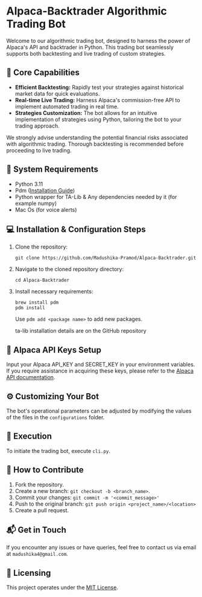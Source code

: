 # Alpaca-Backtrader Algorithmic Trading Bot

Welcome to our algorithmic trading bot, designed to harness the power of Alpaca's API and backtrader in Python. This trading bot seamlessly supports both backtesting and live trading of custom strategies.

## 🎯 Core Capabilities

- **Efficient Backtesting:** Rapidly test your strategies against historical market data for quick evaluations.
- **Real-time Live Trading:** Harness Alpaca's commission-free API to implement automated trading in real time.
- **Strategies Customization:** The bot allows for an intuitive implementation of strategies using Python, tailoring the bot to your trading approach.

We strongly advise understanding the potential financial risks associated with algorithmic trading. Thorough backtesting is recommended before proceeding to live trading.

## 🔧 System Requirements

- Python 3.11
- Pdm ([Installation Guide](https://pdm.fming.dev/latest/))
- Python wrapper for TA-Lib & Any dependencies needed by it (for example numpy)
- Mac Os (for voice alerts) 

## 💻 Installation & Configuration Steps

1. Clone the repository:
    ```
    git clone https://github.com/Madushika-Pramod/Alpaca-Backtrader.git
    ```

2. Navigate to the cloned repository directory:
    ```
    cd Alpaca-Backtrader
    ```

3. Install necessary requirements:
    ```
    brew install pdm
    pdm install
    ```
   Use `pdm add <package name>` to add new packages.

   ta-lib installation details are on the GitHub repository
## 🔐 Alpaca API Keys Setup

Input your Alpaca API_KEY and SECRET_KEY in your environment variables. If you require assistance in acquiring these keys, please refer to the [Alpaca API documentation](https://alpaca.markets/docs/api-documentation/).

## ⚙️ Customizing Your Bot

The bot's operational parameters can be adjusted by modifying the values of the files in the `configurations` folder.

## 🚀 Execution

To initiate the trading bot, execute `cli.py`.

## 🤝 How to Contribute

1. Fork the repository.
2. Create a new branch: `git checkout -b <branch_name>`.
3. Commit your changes: `git commit -m '<commit_message>'`
4. Push to the original branch: `git push origin <project_name>/<location>`
5. Create a pull request.

## 📬 Get in Touch

If you encounter any issues or have queries, feel free to contact us via email at `madushika4@gmail.com`.

## 📜 Licensing

This project operates under the [MIT License](https://opensource.org/licenses/MIT).
